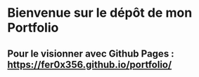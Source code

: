 # Bienvenue sur le dépôt de mon Portfolio

## Pour le visionner avec Github Pages : https://fer0x356.github.io/portfolio/
